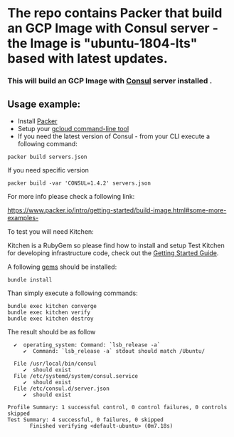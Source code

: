 # The repo contains Packer that build an GCP Image with Consul server - the Image is "ubuntu-1804-lts" based with latest updates.
### This will build an GCP Image with [Consul](https://www.consul.io/) server installed . 

## Usage example:

- Install [Packer](https://www.packer.io/)
- Setup your [gcloud command-line tool](https://cloud.google.com/sdk/)
- If you need the latest version of Consul - from your CLI execute a following command:

```
packer build servers.json
``` 
If you need specific version 
```
packer build -var 'CONSUL=1.4.2' servers.json
``` 

For more info please check a following link:

https://www.packer.io/intro/getting-started/build-image.html#some-more-examples-

To test you will need Kitchen:

Kitchen is a RubyGem so please find how to install and setup Test Kitchen for developing infrastructure code, check out the [Getting Started Guide](http://kitchen.ci/docs/getting-started/).

A following [gems](https://guides.rubygems.org/what-is-a-gem/) should be installed:

```
bundle install
```
Than simply execute a following commands:

```
bundle exec kitchen converge
bundle exec kitchen verify
bundle exec kitchen destroy
```
The result should be as follow
``` 
  ✔  operating_system: Command: `lsb_release -a`
     ✔  Command: `lsb_release -a` stdout should match /Ubuntu/

  File /usr/local/bin/consul
     ✔  should exist
  File /etc/systemd/system/consul.service
     ✔  should exist
  File /etc/consul.d/server.json
     ✔  should exist

Profile Summary: 1 successful control, 0 control failures, 0 controls skipped
Test Summary: 4 successful, 0 failures, 0 skipped
       Finished verifying <default-ubuntu> (0m7.18s)
```
